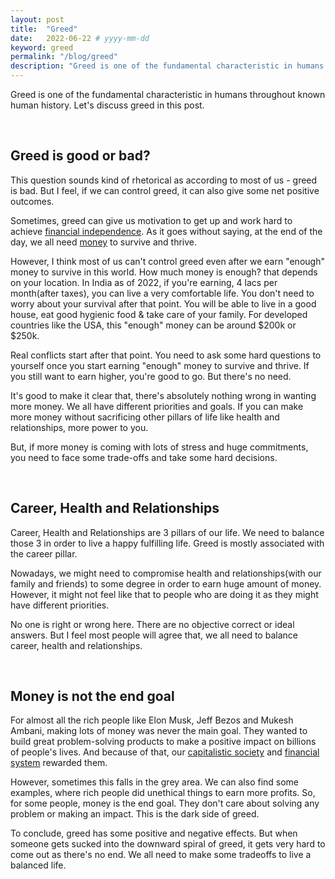 ```yaml
---
layout: post
title:  "Greed"
date:   2022-06-22 # yyyy-mm-dd
keyword: greed
permalink: "/blog/greed"
description: "Greed is one of the fundamental characteristic in humans throughout known human history. Let's discuss greed in this post."
---
```


Greed is one of the fundamental characteristic in humans throughout known human history. Let's discuss greed in this post.

<br/>

## Greed is good or bad?

This question sounds kind of rhetorical as according to most of us - greed is bad. But I feel, if we can control greed, it can also give some net positive outcomes.

Sometimes, greed can give us motivation to get up and work hard to achieve <a href="https://prashantkikani.com/blog/freedom" target="_blank">financial independence</a>. As it goes without saying, at the end of the day, we all need <a href="https://prashantkikani.com/blog/money" target="_blank">money</a> to survive and thrive.

However, I think most of us can't control greed even after we earn "enough" money to survive in this world. How much money is enough? that depends on your location. In India as of 2022, if you're earning, 4 lacs per month(after taxes), you can live a very comfortable life. You don't need to worry about your survival after that point. You will be able to live in a good house, eat good hygienic food & take care of your family. For developed countries like the USA, this "enough" money can be  around $200k or $250k.  

Real conflicts start after that point. You need to ask some hard questions to yourself once you start earning "enough" money to survive and thrive. If you still want to earn higher, you're good to go. But there's no need.

It's good to make it clear that, there's absolutely nothing wrong in wanting more money. We all have different priorities and goals. If you can make more money without sacrificing other pillars of life like health and relationships, more power to you.

But, if more money is coming with lots of stress and huge commitments, you need to face some trade-offs and take some hard decisions.

<br/>

## Career, Health and Relationships

Career, Health and Relationships are 3 pillars of our life. We need to balance those 3 in order to live a happy fulfilling life. Greed is mostly associated with the career pillar.

Nowadays, we might need to compromise health and relationships(with our family and friends) to some degree in order to earn huge amount of money. However, it might not feel like that to people who are doing it as they might have different priorities.

No one is right or wrong here. There are no objective correct or ideal answers. But I feel most people will agree that, we all need to balance career, health and relationships.

<br/>

## Money is not the end goal

For almost all the rich people like Elon Musk, Jeff Bezos and Mukesh Ambani, making lots of money was never the main goal. They wanted to build great problem-solving products to make a positive impact on billions of people's lives. And because of that, our <a href="https://prashantkikani.com/blog/capitalism" target="_blank">capitalistic society</a> and <a href="https://prashantkikani.com/blog/stock-market" target="_blank">financial system</a> rewarded them. 

However, sometimes this falls in the grey area. We can also find some examples, where rich people did unethical things to earn more profits. So, for some people, money is the end goal. They don't care about solving any problem or making an impact. This is the dark side of greed.

To conclude, greed has some positive and negative effects. But when someone gets sucked into the downward spiral of greed, it gets very hard to come out as there's no end. We all need to make some tradeoffs to live a balanced life.  




